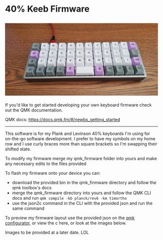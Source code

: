 # 40% Keeb Firmware

![Planck keyboard](/img/planck.jpg)
---
If you'd like to get started developing your own keyboard firmware check out the QMK documentation.

QMK docs: https://docs.qmk.fm/#/newbs_getting_started

---


This software is for my Plank and Levinson 40% keyboards I'm using for on-the-go software development. I prefer to have my symbols on my home row and I use curly braces more than square brackets so I'm swapping their shifted state.

To modify my firmware merge my qmk_firmware folder into yours and make any necessary edits to the files provided

To flash my firmware onto your device you can:
- download the provided bin in the qmk_firmware directory and follow the qmk toolbox's docs
- merge the qmk_firmware directory into yours and follow the QMK CLI docs and run `qmk compile -kb planck/rev6 -km timortho`
- use the json2c command in the CLI with the provided json and run the same command

To preview my firmware layout use the provided json on the [qmk configurator](https://config.qmk.fm/#/planck/rev6/LAYOUT_planck_grid), or view the c here, or look at the images below.

Images to be provided at a later date. LOL


